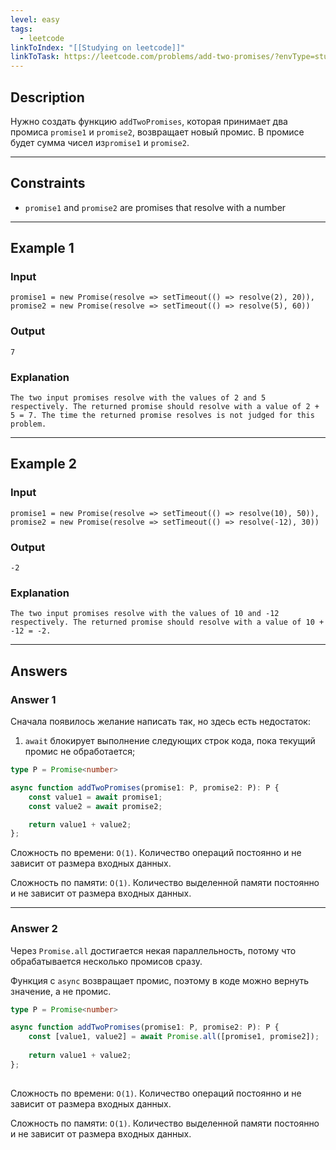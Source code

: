 ```yaml
---
level: easy
tags:
  - leetcode
linkToIndex: "[[Studying on leetcode]]"
linkToTask: https://leetcode.com/problems/add-two-promises/?envType=study-plan-v2&envId=30-days-of-javascript
---
```

## Description

Нужно создать функцию `addTwoPromises`, которая принимает два промиса `promise1` и `promise2`, возвращает новый промис. В промисе будет сумма чисел из`promise1` и `promise2`.

---
## Constraints

- `promise1` and `promise2` are promises that resolve with a number

---
## Example 1

### Input

```
promise1 = new Promise(resolve => setTimeout(() => resolve(2), 20)), 
promise2 = new Promise(resolve => setTimeout(() => resolve(5), 60))
```
### Output

```
7
```
### Explanation

```
The two input promises resolve with the values of 2 and 5 respectively. The returned promise should resolve with a value of 2 + 5 = 7. The time the returned promise resolves is not judged for this problem.
```

---
## Example 2

### Input

```
promise1 = new Promise(resolve => setTimeout(() => resolve(10), 50)), 
promise2 = new Promise(resolve => setTimeout(() => resolve(-12), 30))
```
### Output

```
-2
```
### Explanation

```
The two input promises resolve with the values of 10 and -12 respectively. The returned promise should resolve with a value of 10 + -12 = -2.
```

---
## Answers

### Answer 1

Сначала появилось желание написать так, но здесь есть недостаток:
1. `await` блокирует выполнение следующих строк кода, пока текущий промис не обработается;

```typescript
type P = Promise<number>

async function addTwoPromises(promise1: P, promise2: P): P {
	const value1 = await promise1;
    const value2 = await promise2;

    return value1 + value2;
};

```

Сложность по времени: `O(1)`. Количество операций постоянно и не зависит от размера входных данных.

Сложность по памяти: `O(1)`. Количество выделенной памяти постоянно и не зависит от размера входных данных. 

---
### Answer 2

Через `Promise.all` достигается некая параллельность, потому что обрабатывается несколько промисов сразу.

Функция с `async` возвращает промис, поэтому в коде можно вернуть значение, а не промис.

```typescript
type P = Promise<number>

async function addTwoPromises(promise1: P, promise2: P): P {
	const [value1, value2] = await Promise.all([promise1, promise2]);
	
    return value1 + value2;
};
   
```

Сложность по времени: `O(1)`. Количество операций постоянно и не зависит от размера входных данных.

Сложность по памяти: `O(1)`. Количество выделенной памяти постоянно и не зависит от размера входных данных. 
